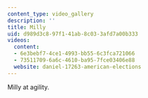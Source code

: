 ```yaml
---
content_type: video_gallery
description: ''
title: Milly
uid: d989d3c8-97f1-41ab-8c03-3afd7a00b333
videos:
  content:
  - 6e3bebf7-4ce1-4993-bb55-6c3fca721066
  - 73511709-6a6c-4610-ba95-7fce03406e88
  website: daniel-17263-american-elections
---
```

Milly at agility.